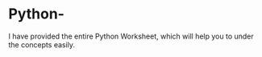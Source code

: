 # Python-

I have provided the entire Python Worksheet, which will help you to under the concepts easily.

